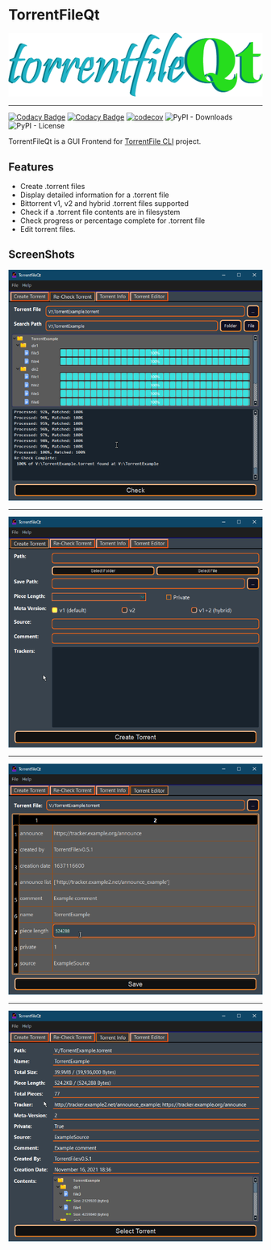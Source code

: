 # TorrentFileQt

![torrentfileQt.png](./assets/torrentfileQt.png)

---------
[![Codacy Badge](https://app.codacy.com/project/badge/Grade/065ca999772a434ba1aadae05f8b6bc7)](https://www.codacy.com/gh/alexpdev/torrentfileQt/dashboard?utm_source=github.com&amp;utm_medium=referral&amp;utm_content=alexpdev/torrentfileQt&amp;utm_campaign=Badge_Grade)
[![Codacy Badge](https://app.codacy.com/project/badge/Coverage/065ca999772a434ba1aadae05f8b6bc7)](https://www.codacy.com/gh/alexpdev/torrentfileQt/dashboard?utm_source=github.com&utm_medium=referral&utm_content=alexpdev/torrentfileQt&utm_campaign=Badge_Coverage)
[![codecov](https://codecov.io/gh/alexpdev/torrentfileQt/branch/main/graph/badge.svg?token=S5Q9CRD6C2)](https://codecov.io/gh/alexpdev/torrentfileQt)
![PyPI - Downloads](https://img.shields.io/pypi/dw/torrentfileQt?style=plastic)
![PyPI - License](https://img.shields.io/pypi/l/torrentfileQt?color=orange&style=plastic)

TorrentFileQt is a GUI Frontend for [TorrentFile CLI](https://github.com/alexpdev/torrentfile) project.

## Features

- Create .torrent files
- Display detailed information for a .torrent file
- Bittorrent v1, v2 and hybrid .torrent files supported
- Check if a .torrent file contents are in filesystem
- Check progress or percentage complete for .torrent file
- Edit torrent files.

## ScreenShots

![checktorrent.png](./assets/checktorrent.png)

---------

![createtorrent.png](./assets/createtorrent.png)

---------

![edittorrent.png](./assets/edittorrent.png)

---------

![torrentinfo.png](./assets/torrentinfo.png)
